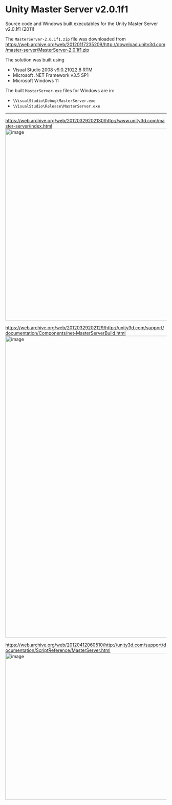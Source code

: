 # Unity Master Server v2.0.1f1
Source code and Windows built executables for the Unity Master Server v2.0.1f1 (2011)

The `MasterServer-2.0.1f1.zip` file was downloaded from https://web.archive.org/web/20120117235209/http://download.unity3d.com/master-server/MasterServer-2.0.1f1.zip

The solution was built using
- Visual Studio 2008 v9.0.21022.8 RTM
- Microsoft .NET Framework v3.5 SP1
- Microsoft Windows 11

The built `MasterServer.exe` files for Windows are in:
- `\VisualStudio\Debug\MasterServer.exe`
- `\VisualStudio\Release\MasterServer.exe`

---

https://web.archive.org/web/20120329202130/http://www.unity3d.com/master-server/index.html
<img width="966" height="599" alt="image" src="https://github.com/user-attachments/assets/65914bc6-b418-4788-bbc4-185649b2425d" />


https://web.archive.org/web/20120329202129/http://unity3d.com/support/documentation/Components/net-MasterServerBuild.html
<img width="889" height="943" alt="image" src="https://github.com/user-attachments/assets/126b6525-199a-44a9-96ad-aadecf05d276" />


https://web.archive.org/web/20120412060510/http://unity3d.com/support/documentation/ScriptReference/MasterServer.html
<img width="708" height="459" alt="image" src="https://github.com/user-attachments/assets/8bc8fc92-ce61-45bb-9f57-4a2285897929" />

